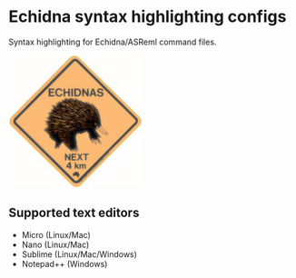 <p align="center">
  
# Echidna syntax highlighting configs
Syntax highlighting for Echidna/ASReml command files.

![](https://github.com/ch728/echidna-highlight/raw/master/echidna.jpeg)

## Supported text editors 

* Micro (Linux/Mac)
* Nano  (Linux/Mac)
* Sublime (Linux/Mac/Windows)
* Notepad++ (Windows)

</p>
